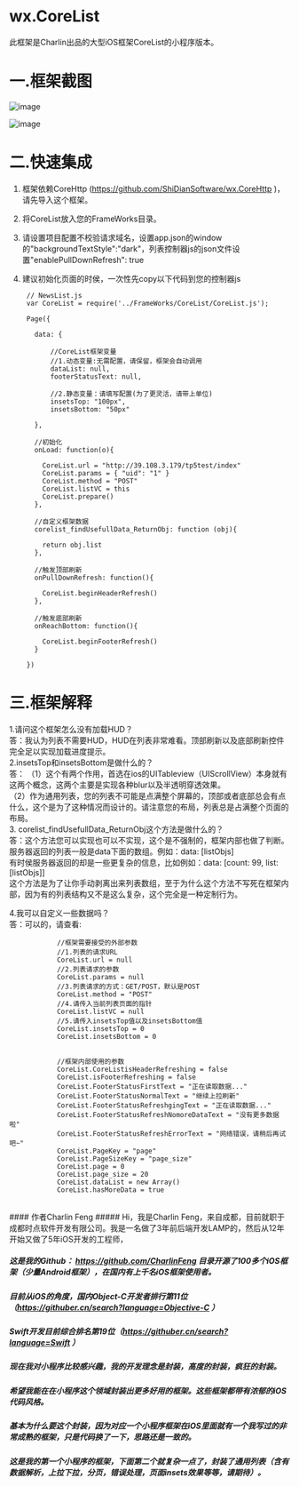 # wx.CoreList
此框架是Charlin出品的大型iOS框架CoreList的小程序版本。

一.框架截图
==========


![image](https://github.com/ShiDianSoftware/Resource/blob/master/CoreList/a.gif)


![image](https://github.com/ShiDianSoftware/Resource/blob/master/CoreList/b.gif)


二.快速集成
==========
1. 框架依赖CoreHttp (https://github.com/ShiDianSoftware/wx.CoreHttp )，请先导入这个框架。
2. 将CoreList放入您的FrameWorks目录。
3. 请设置项目配置不校验请求域名，设置app.json的window的"backgroundTextStyle":"dark"，列表控制器js的json文件设置"enablePullDownRefresh": true
4. 建议初始化页面的时侯，一次性先copy以下代码到您的控制器js


        // NewsList.js
        var CoreList = require('../FrameWorks/CoreList/CoreList.js');

        Page({

          data: {

              //CoreList框架变量
              //1.动态变量:无需配置，请保留，框架会自动调用
              dataList: null,
              footerStatusText: null,

              //2.静态变量：请填写配置(为了更灵活，请带上单位)
              insetsTop: "100px",
              insetsBottom: "50px"

          },

          //初始化
          onLoad: function(o){

            CoreList.url = "http://39.108.3.179/tp5test/index"
            CoreList.params = { "uid": "1" }
            CoreList.method = "POST"
            CoreList.listVC = this
            CoreList.prepare()
          },

          //自定义框架数据
          corelist_findUsefullData_ReturnObj: function (obj){

            return obj.list
          },

          //触发顶部刷新
          onPullDownRefresh: function(){

            CoreList.beginHeaderRefresh()
          },

          //触发底部刷新
          onReachBottom: function(){

            CoreList.beginFooterRefresh()
          }

        })


三.框架解释
==========

1.请问这个框架怎么没有加载HUD？<br/>
答：我认为列表不需要HUD，HUD在列表非常难看。顶部刷新以及底部刷新控件完全足以实现加载进度提示。
<br/>
2.insetsTop和insetsBottom是做什么的？<br/>
答：
（1）这个有两个作用，首选在ios的UITableview（UIScrollView）本身就有这两个概念，这两个主要是实现各种blur以及半透明穿透效果。<br/>
（2）作为通用列表，您的列表不可能是点满整个屏幕的，顶部或者底部总会有点什么，这个是为了这种情况而设计的。请注意您的布局，列表总是占满整个页面的布局。
<br/>
3. corelist_findUsefullData_ReturnObj这个方法是做什么的？<br/>
答：这个方法您可以实现也可以不实现，这个是不强制的，框架内部也做了判断。服务器返回的列表一般是data下面的数组。例如：data: [listObjs]<br/>
有时侯服务器返回的却是一些更复杂的信息，比如例如：data: [count: 99, list: [listObjs]]<br/>
这个方法是为了让你手动剥离出来列表数组，至于为什么这个方法不写死在框架内部，因为有的列表结构又不是这么复杂，这个完全是一种定制行为。<br/>

4.我可以自定义一些数据吗？<br/>
答：可以的，请查看:


                //框架需要接受的外部参数
                //1.列表的请求URL
                CoreList.url = null
                //2.列表请求的参数
                CoreList.params = null
                //3.列表请求的方式：GET/POST，默认是POST
                CoreList.method = "POST"
                //4.请传入当前列表页面的指针
                CoreList.listVC = null
                //5.请传入insetsTop值以及insetsBottom值
                CoreList.insetsTop = 0
                CoreList.insetsBottom = 0


                //框架内部使用的参数
                CoreList.CoreListisHeaderRefreshing = false
                CoreList.isFooterRefreshing = false
                CoreList.FooterStatusFirstText = "正在读取数据..."
                CoreList.FooterStatusNormalText = "继续上拉刷新"
                CoreList.FooterStatusRefreshgingText = "正在读取数据..."
                CoreList.FooterStatusRefreshNomoreDataText = "没有更多数据啦"
                CoreList.FooterStatusRefreshErrorText = "网络错误，请稍后再试吧~"
                CoreList.PageKey = "page"
                CoreList.PageSizeKey = "page_size"
                CoreList.page = 0
                CoreList.page_size = 20
                CoreList.dataList = new Array()
                CoreList.hasMoreData = true


<br/>
####  作者Charlin Feng
##### Hi，我是Charlin Feng，来自成都，目前就职于成都时点软件开发有限公司。我是一名做了3年前后端开发LAMP的，然后从12年开始又做了5年iOS开发的工程师，

##### 这是我的Github： https://github.com/CharlinFeng 目录开源了100多个iOS框架（少量Android框架），在国内有上千名iOS框架使用者。


##### 目前从iOS的角度，国内Object-C开发者排行第11位（https://githuber.cn/search?language=Objective-C ）

##### Swift开发目前综合排名第19位（https://githuber.cn/search?language=Swift ）


##### 现在我对小程序比较感兴趣，我的开发理念是封装，高度的封装，疯狂的封装。

##### 希望我能在在小程序这个领域封装出更多好用的框架。这些框架都带有浓郁的iOS代码风格。

##### 基本为什么要这个封装，因为对应一个小程序框架在iOS里面就有一个我写过的非常成熟的框架，只是代码换了一下，思路还是一致的。

##### 这是我的第一个小程序的框架，下面第二个就复杂一点了，封装了通用列表（含有数据解析，上拉下拉，分页，错误处理，页面insets效果等等，请期待）。
   
   
